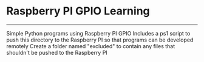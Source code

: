 # Raspberry PI GPIO Learning
----------
Simple Python programs using Raspberry PI GPIO
Includes a ps1 script to push this directory to the Raspberry PI so that programs can be developed remotely
Create a folder named "excluded" to contain any files that shouldn't be pushed to the Raspberry PI